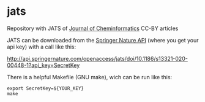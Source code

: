 # jats
Repository with JATS of [Journal of Cheminformatics](https://jcheminf.biomedcentral.com/) CC-BY articles

JATS can be downloaded from the [Springer Nature API](https://dev.springernature.com/) (where you get your api key) with a call like this:

http://api.springernature.com/openaccess/jats/doi/10.1186/s13321-020-00448-1?api_key=SecretKey

There is a helpful Makefile (GNU make), wich can be run like this:

```shell
export SecretKey=${YOUR_KEY}
make 
